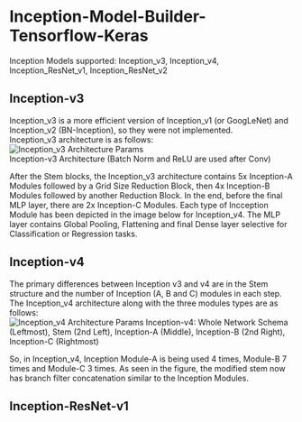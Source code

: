 # Inception-Model-Builder-Tensorflow-Keras
Inception Models supported: Inception_v3, Inception_v4, Inception_ResNet_v1, Inception_ResNet_v2  
## Inception-v3
Inception_v3 is a more efficient version of Inception_v1 (or GoogLeNet) and Inception_v2 (BN-Inception), so they were not implemented.  
Inception_v3 architecture is as follows:  
![Inception_v3 Architecture Params](https://github.com/Sakib1263/Inception-Model-Builder-Tensorflow-Keras/blob/main/Documents/Images/Inception_v3.png "Inception_v3 Architecture")  
Inception-v3 Architecture (Batch Norm and ReLU are used after Conv)  


After the Stem blocks, the Inception_v3 architecture contains 5x Inception-A Modules followed by a Grid Size Reduction Block, then 4x Inception-B Modules followed by another Reduction Block. In the end, before the final MLP layer, there are 2x Inception-C Modules. Each type of Incception Module has been depicted in the image below for Inception_v4. The MLP layer contains Global Pooling, Flattening and final Dense layer selective for Classification or Regression tasks.  
## Inception-v4  
The primary differences between Inception v3 and v4 are in the Stem structure and the number of Inception (A, B and C) modules in each step. The Inception_v4 architecture along with the three modules types are as follows:  
![Inception_v4 Architecture Params](https://github.com/Sakib1263/Inception-Model-Builder-Tensorflow-Keras/blob/main/Documents/Images/Inception_v4.png "Inception_v4 Architecture")  Inception-v4: Whole Network Schema (Leftmost), Stem (2nd Left), Inception-A (Middle), Inception-B (2nd Right), Inception-C (Rightmost)

So, in Inception_v4, Inception Module-A is being used 4 times, Module-B 7 times and Module-C 3 times. As seen in the figure, the modified stem now has branch filter concatenation similar to the Inception Modules.  

## Inception-ResNet-v1  


